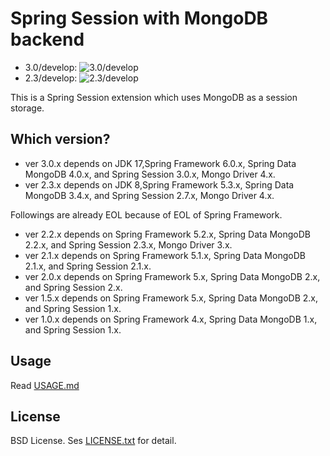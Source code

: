 # Spring Session with MongoDB backend

- 3.0/develop: ![3.0/develop](https://github.com/tmurakam/spring-session-ext-mongo/actions/workflows/maven.yml/badge.svg?branch=3.0/develop)
- 2.3/develop: ![2.3/develop](https://github.com/tmurakam/spring-session-ext-mongo/actions/workflows/maven.yml/badge.svg?branch=2.3/develop)

This is a Spring Session extension which uses MongoDB as a session storage.

## Which version?

* ver 3.0.x depends on JDK 17,Spring Framework 6.0.x, Spring Data MongoDB 4.0.x, and Spring Session 3.0.x, Mongo Driver 4.x.
* ver 2.3.x depends on JDK 8,Spring Framework 5.3.x, Spring Data MongoDB 3.4.x, and Spring Session 2.7.x, Mongo Driver 4.x.

Followings are already EOL because of EOL of Spring Framework.

* ver 2.2.x depends on Spring Framework 5.2.x, Spring Data MongoDB 2.2.x, and Spring Session 2.3.x, Mongo Driver 3.x.
* ver 2.1.x depends on Spring Framework 5.1.x, Spring Data MongoDB 2.1.x, and Spring Session 2.1.x.
* ver 2.0.x depends on Spring Framework 5.x, Spring Data MongoDB 2.x, and Spring Session 2.x.
* ver 1.5.x depends on Spring Framework 5.x, Spring Data MongoDB 2.x, and Spring Session 1.x.
* ver 1.0.x depends on Spring Framework 4.x, Spring Data MongoDB 1.x, and Spring Session 1.x.

## Usage

Read [USAGE.md](./USAGE.md)

## License

BSD License. Ses [LICENSE.txt](./LICENSE.txt) for detail.
